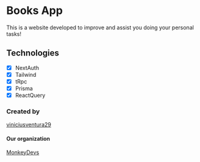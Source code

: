 # Books App
This is a website developed to improve and assist you doing your personal tasks!

## Technologies
- [X] NextAuth
- [X] Tailwind
- [X] tRpc
- [X] Prisma
- [X] ReactQuery

### Created by
[viniciusventura29](https://github.com/viniciusventura29)

#### Our organization
[MonkeyDevs](https://github.com/monkey-developers)

